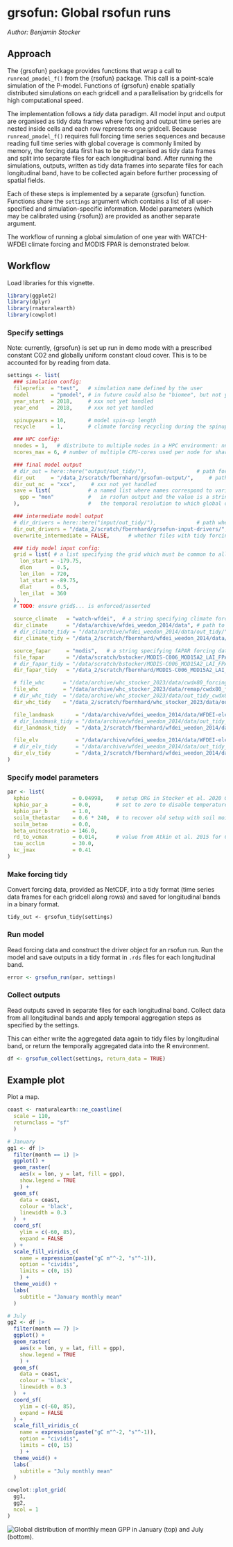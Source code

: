 # grsofun: Global rsofun runs

*Author: Benjamin Stocker*

## Approach

The {grsofun} package provides functions that wrap a call to `runread_pmodel_f()` from the {rsofun} package. This call is a point-scale simulation of the P-model. Functions of {grsofun} enable spatially distributed simulations on each gridcell and a parallelisation by gridcells for high computational speed.

The implementation follows a *tidy* data paradigm. All model input and output are organised as tidy data frames where forcing and output time series are nested inside cells and each row represents one gridcell. Because `runread_pmodel_f()` requires full forcing time series sequences and because reading full time series with global coverage is commonly limited by memory, the forcing data first has to be re-organised as tidy data frames and split into separate files for each longitudinal band. After running the simulations, outputs, written as tidy data frames into separate files for each longitudinal band, have to be collected again before further processing of spatial fields.

Each of these steps is implemented by a separate {grsofun} function. Functions share the `settings` argument which contains a list of all user-specified and simulation-specific information. Model parameters (which may be calibrated using {rsofun}) are provided as another separate argument.

The workflow of running a global simulation of one year with WATCH-WFDEI climate forcing and MODIS FPAR is demonstrated below.

## Workflow

Load libraries for this vignette.

``` r
library(ggplot2)
library(dplyr)
library(rnaturalearth)
library(cowplot)
```

### Specify settings

Note: currently, {grsofun} is set up run in demo mode with a prescribed constant CO2 and globally uniform constant cloud cover. This is to be accounted for by reading from data.

``` r
settings <- list(
  ### simulation config:
  fileprefix  = "test",   # simulation name defined by the user
  model       = "pmodel", # in future could also be "biomee", but not yet implemented
  year_start  = 2018,     # xxx not yet handled
  year_end    = 2018,     # xxx not yet handled

  spinupyears = 10,       # model spin-up length
  recycle     = 1,        # climate forcing recycling during the spinup

  ### HPC config:
  nnodes = 1,   # distribute to multiple nodes in a HPC environment: nnodes=1 no distribution, otherwise nnodes number of nodes to use in a HPC cluster setup to use (e.g. UBELIX) - xxx not yet implemented"
  ncores_max = 6, # number of multiple CPU-cores used per node for shared-memory parallel programming (e.g. with models like OpenMP)"

  ### final model output
  # dir_out = here::here("output/out_tidy/"),                # path for tidy model output
  dir_out     = "/data_2/scratch/fbernhard/grsofun-output/",     # path for tidy model output
  dir_out_nc  = "xxx",     # xxx not yet handled
  save = list(            # a named list where names correspond to variable names
    gpp = "mon"           #   in rsofun output and the value is a string specifying
  ),                      #   the temporal resolution to which global output is to be aggregated.

  ### intermediate model output
  # dir_drivers = here::here("input/out_tidy/"),             # path where rsofun drivers are to be written
  dir_out_drivers = "/data_2/scratch/fbernhard/grsofun-input-drivers/",  # If a path is provided rsofun driver object is to be saved. Uses additional disk space but substantially speeds up grsofun_run(). If dir_drivers is 'NA' driver object are not stored.
  overwrite_intermediate = FALSE,      # whether files with tidy forcing data and drivers are to be overwritten. If false, reads files if available instead of re-creating them.

  ### tidy model input config:
  grid = list( # a list specifying the grid which must be common to all forcing data
    lon_start = -179.75,
    dlon      = 0.5,
    len_ilon  = 720,
    lat_start = -89.75,
    dlat      = 0.5,
    len_ilat  = 360
  ),
  # TODO: ensure grid$... is enforced/asserted

  source_climate   = "watch-wfdei",  # a string specifying climate forcing dataset-specific variables
  dir_climate      = "/data/archive/wfdei_weedon_2014/data", # path to where climate forcing data is located
  # dir_climate_tidy = "/data/archive/wfdei_weedon_2014/data/out_tidy/",  # path to where tidy climate forcing data is to be written
  dir_climate_tidy = "/data_2/scratch/fbernhard/wfdei_weedon_2014/data/out_tidy/",  # path to where tidy climate forcing data is to be written

  source_fapar     = "modis",   # a string specifying fAPAR forcing dataset-specific variables
  file_fapar       = "/data/scratch/bstocker/MODIS-C006_MOD15A2_LAI_FPAR_zmaw/MODIS-C006_MOD15A2__LAI_FPAR__LPDAAC__GLOBAL_0.5degree__UHAM-ICDC__2000_2018__MON__fv0.02.nc",  # path to where fAPAR forcing data is located
  # dir_fapar_tidy = "/data/scratch/bstocker/MODIS-C006_MOD15A2_LAI_FPAR_zmaw/out_tidy/",   # path to where tidy fAPAR forcing data is to be written
  dir_fapar_tidy   = "/data_2/scratch/fbernhard/MODIS-C006_MOD15A2_LAI_FPAR_zmaw/data/out_tidy/",  # path to where tidy fAPAR forcing data is to be written

  # file_whc      = "/data/archive/whc_stocker_2023/data/cwdx80_forcing.nc",
  file_whc        = "/data/archive/whc_stocker_2023/data/remap/cwdx80_forcing_0.5degbil.nc",
  # dir_whc_tidy  = "/data/archive/whc_stocker_2023/data/out_tidy_cwdx80_forcing/", # path to where tidy  root zone storage capacity forcing data is to be written
  dir_whc_tidy    = "/data_2/scratch/fbernhard/whc_stocker_2023/data/out_tidy_cwdx80_forcing/", # path to where tidy  root zone storage capacity forcing data is to be written

  file_landmask       = "/data/archive/wfdei_weedon_2014/data/WFDEI-elevation.nc",        # path to where land mask data is located
  # dir_landmask_tidy = "/data/archive/wfdei_weedon_2014/data/out_tidy_WFDEI-elevation/", # path to where tidy land mask data is to be written
  dir_landmask_tidy   = "/data_2/scratch/fbernhard/wfdei_weedon_2014/data/out_tidy_WFDEI-elevation/", # path to where tidy land mask data is to be written

  file_elv            = "/data/archive/wfdei_weedon_2014/data/WFDEI-elevation.nc",        # path to where elevation data is located
  # dir_elv_tidy      = "/data/archive/wfdei_weedon_2014/data/out_tidy_WFDEI-elevation/", # path to where tidy elevation data is to be written
  dir_elv_tidy        = "/data_2/scratch/fbernhard/wfdei_weedon_2014/data/out_tidy_WFDEI-elevation/" # path to where tidy elevation data is to be written
)
```

### Specify model parameters

``` r
par <- list(
  kphio              = 0.04998,    # setup ORG in Stocker et al. 2020 GMD
  kphio_par_a        = 0.0,        # set to zero to disable temperature-dependence of kphio
  kphio_par_b        = 1.0,
  soilm_thetastar    = 0.6 * 240,  # to recover old setup with soil moisture stress
  soilm_betao        = 0.0,
  beta_unitcostratio = 146.0,
  rd_to_vcmax        = 0.014,      # value from Atkin et al. 2015 for C3 herbaceous
  tau_acclim         = 30.0,
  kc_jmax            = 0.41
)
```

### Make forcing tidy

Convert forcing data, provided as NetCDF, into a tidy format (time series data frames for each gridcell along rows) and saved for longitudinal bands in a binary format.

```{r eval=FALSE}
tidy_out <- grsofun_tidy(settings)
```

### Run model

Read forcing data and construct the driver object for an rsofun run. Run the model and save outputs in a tidy format in `.rds` files for each longitudinal band.

``` r
error <- grsofun_run(par, settings)
```

### Collect outputs

Read outputs saved in separate files for each longitudinal band. Collect data from all longitudinal bands and apply temporal aggregation steps as specified by the settings.

This can either write the aggregated data again to tidy files by longitudinal band, or return the temporally aggregated data into the R environment.

``` r
df <- grsofun_collect(settings, return_data = TRUE)
```

## Example plot

Plot a map.

``` r
coast <- rnaturalearth::ne_coastline(
  scale = 110,
  returnclass = "sf"
  )

# January
gg1 <- df |>
  filter(month == 1) |>
  ggplot() +
  geom_raster(
    aes(x = lon, y = lat, fill = gpp),
    show.legend = TRUE
    ) +
  geom_sf(
    data = coast,
    colour = 'black',
    linewidth = 0.3
  )  +
  coord_sf(
    ylim = c(-60, 85),
    expand = FALSE
  ) +
  scale_fill_viridis_c(
    name = expression(paste("gC m"^-2, "s"^-1)),
    option = "cividis",
    limits = c(0, 15)
    ) +
  theme_void() +
  labs(
    subtitle = "January monthly mean"
  )

# July
gg2 <- df |>
  filter(month == 7) |>
  ggplot() +
  geom_raster(
    aes(x = lon, y = lat, fill = gpp),
    show.legend = TRUE
    ) +
  geom_sf(
    data = coast,
    colour = 'black',
    linewidth = 0.3
  )  +
  coord_sf(
    ylim = c(-60, 85),
    expand = FALSE
  ) +
  scale_fill_viridis_c(
    name = expression(paste("gC m"^-2, "s"^-1)),
    option = "cividis",
    limits = c(0, 15)
    ) +
  theme_void() +
  labs(
    subtitle = "July monthly mean"
  )

cowplot::plot_grid(
  gg1,
  gg2,
  ncol = 1
)
```

![Global distribution of monthly mean GPP in January (top) and July (bottom).](man/figures/gpp_demo.png)
